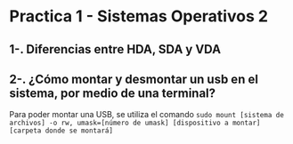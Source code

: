 # Practica 1 - Sistemas Operativos 2
## 1-. Diferencias entre HDA, SDA y VDA 

## 2-. ¿Cómo montar y desmontar un usb en el sistema, por medio de una terminal?
Para poder montar una USB, se utiliza el comando `sudo mount [sistema de archivos] -o rw, umask=[número de umask] [dispositivo a montar] [carpeta donde se montará]`